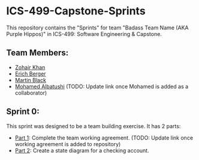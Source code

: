 # ICS-499-Capstone-Sprints
This repository contains the "Sprints" for team "Badass Team Name (AKA Purple Hippos)" in ICS-499: Software Engineering & Capstone.

## Team Members:
- [Zohair Khan](https://github.com/Zohair-Khan)
- [Erich Berger](https://github.com/ErichBerger)
- [Martin Black](https://github.com/martinblackd23d)
- [Mohamed Albatushi](https://github.com/) (TODO: Update link once Mohamed is added as a collaborator)

## Sprint 0:
This sprint was designed to be a team building exercise. It has 2 parts:
- [Part 1](https://github.com/Zohair-Khan/ICS-499-Capstone-Sprints/): Complete the team working agreement. (TODO: Update link once working agreement is added to repository)
- [Part 2](https://github.com/Zohair-Khan/ICS-499-Capstone-Sprints/blob/main/Sprint0/submission/Part01_ATM%20State%20Diagram.png): Create a state diagram for a checking account.
